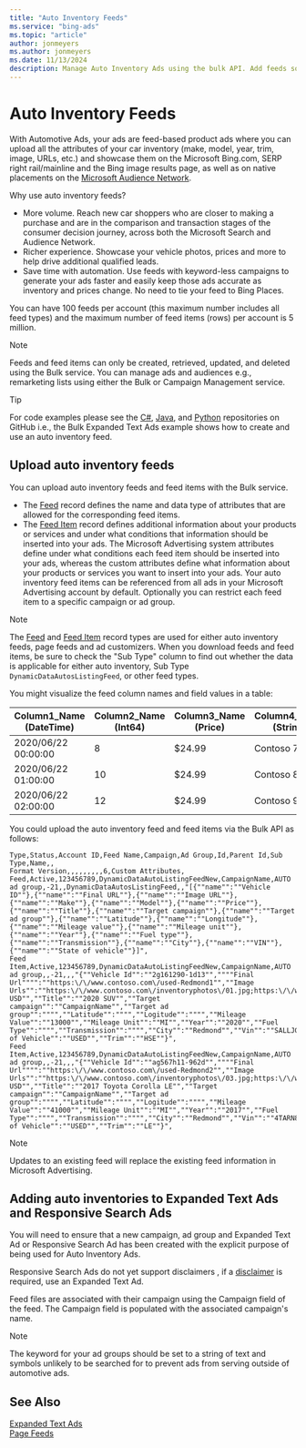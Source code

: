 ```yaml
---
title: "Auto Inventory Feeds"
ms.service: "bing-ads"
ms.topic: "article"
author: jonmeyers
ms.author: jonmeyers
ms.date: 11/13/2024
description: Manage Auto Inventory Ads using the bulk API. Add feeds so your ads update dynamically under specific circumstances. 
---
```

# Auto Inventory Feeds

With Automotive Ads, your ads are feed-based product ads where you can upload all the attributes of your car inventory (make, model, year, trim, image, URLs, etc.) and showcase them on the Microsoft Bing.com, SERP right rail/mainline and the Bing image results page, as well as on native placements on the [Microsoft Audience Network](https://about.ads.microsoft.com/solutions/microsoft-audience-network).

Why use auto inventory feeds?

- More volume. Reach new car shoppers who are closer to making a purchase and are in the comparison and transaction stages of the consumer decision journey, across both the Microsoft Search and Audience Network.
- Richer experience. Showcase your vehicle photos, prices and more to help drive additional qualified leads.
- Save time with automation. Use feeds with keyword-less campaigns to generate your ads faster and easily keep those ads accurate as inventory and prices change. No need to tie your feed to Bing Places.  

You can have 100 feeds per account (this maximum number includes all feed types) and the maximum number of feed items (rows) per account is 5 million.

> [!NOTE]
> Feeds and feed items can only be created, retrieved, updated, and deleted using the Bulk service. You can manage ads and audiences e.g., remarketing lists using either the Bulk or Campaign Management service. 

> [!TIP]
> For code examples please see the [C#](https://github.com/BingAds/BingAds-dotNet-SDK/blob/main/examples/BingAdsExamples/BingAdsExamplesLibrary/v13/BulkExpandedTextAds.cs), [Java](https://github.com/BingAds/BingAds-Java-SDK/blob/main/examples/BingAdsDesktopApp/src/main/java/com/microsoft/bingads/examples/v13/BulkExpandedTextAds.java), and [Python](https://github.com/BingAds/BingAds-Python-SDK/blob/main/examples/v13/bulk_expanded_text_ads.py) repositories on GitHub i.e., the Bulk Expanded Text Ads example shows how to create and use an auto inventory feed. 

## <a name="upload-autoinventoryads"></a>Upload auto inventory feeds

You can upload auto inventory feeds and feed items with the Bulk service. 

- The [Feed](../bulk-service/feed.md) record defines the name and data type of attributes that are allowed for the corresponding feed items.
- The [Feed Item](../bulk-service/feed-item.md) record defines additional information about your products or services and under what conditions that information should be inserted into your ads. The Microsoft Advertising system attributes define under what conditions each feed item should be inserted into your ads, whereas the custom attributes define what information about your products or services you want to insert into your ads. Your auto inventory feed items can be referenced from all ads in your Microsoft Advertising account by default. Optionally you can restrict each feed item to a specific campaign or ad group.  

> [!NOTE]
> The [Feed](../bulk-service/feed.md) and [Feed Item](../bulk-service/feed-item.md) record types are used for either auto inventory feeds, page feeds and ad customizers. When you download feeds and feed items, be sure to check the "Sub Type" column to find out whether the data is applicable for either auto inventory, Sub Type `DynamicDataAutosListingFeed`, or other feed types.  

You might visualize the feed column names and field values in a table:

|Column1_Name (DateTime)|Column2_Name (Int64)|Column3_Name (Price)|Column4_Name (String)|
|-----|-----|-----|-----|
|2020/06/22 00:00:00|8|$24.99|Contoso 700|
|2020/06/22 01:00:00|10|$24.99|Contoso 800|
|2020/06/22 02:00:00|12|$24.99|Contoso 900|

You could upload the auto inventory feed and feed items via the Bulk API as follows:
```csv
Type,Status,Account ID,Feed Name,Campaign,Ad Group,Id,Parent Id,Sub Type,Name,,
Format Version,,,,,,,,,6,Custom Attributes,
Feed,Active,123456789,DynamicDataAutoListingFeedNew,CampaignName,AUTO ad group,-21,,DynamicDataAutosListingFeed,,"[{""name"":""Vehicle ID""},{""name"":""Final URL""},{""name"":""Image URL""},{""name"":""Make""},{""name"":""Model""},{""name"":""Price""},{""name"":""Title""},{""name"":""Target campaign""},{""name"":""Target ad group""},{""name"":""Latitude""},{""name"":""Longitude""},{""name"":""Mileage value""},{""name"":""Mileage unit""},{""name"":""Year""},{""name"":""Fuel type""},{""name"":""Transmission""},{""name"":""City""},{""name"":""VIN""},{""name"":""State of vehicle""}]",
Feed Item,Active,123456789,DynamicDataAutoListingFeedNew,CampaignName,AUTO ad group,,-21,,,"{""Vehicle Id"":""2g161290-1d13"",""""Final Url"""":""https:\/\/www.contoso.com\/used-Redmond1"",""Image Urls"":""https:\/\/www.contoso.com\/inventoryphotos\/01.jpg;https:\/\/www.contoso.com\/inventoryphotos\/02.jpg"",""Make"":""Contoso"",""Model"":""SUV"",""Price"":""65495.00 USD"",""Title"":""2020 SUV"",""Target campaign"":""CampaignName"",""Target ad group"":"""",""Latitude"":"""",""Logitude"":"""",""Mileage Value"":""13000"",""Mileage Unit"":""MI"",""Year"":""2020"",""Fuel Type"":"""",""Transmission"":"""",""City"":""Redmond"",""Vin"":""SALLJGML8HA004044"",""State of Vehicle"":""USED"",""Trim"":""HSE""}",
Feed Item,Active,123456789,DynamicDataAutoListingFeedNew,CampaignName,AUTO ad group,,-21,,,"{""Vehicle Id"":""ag567h11-962d"",""""Final Url"""":""https:\/\/www.contoso.com\/used-Redmond2"",""Image Urls"":""https:\/\/www.contoso.com\/inventoryphotos\/03.jpg;https:\/\/www.contoso.com\/inventoryphotos\/04.jpg;https:\/\/www.contoso.com\/inventoryphotos\/05.jpg"",""Make"":""Contoso"",""Model"":""Sedan"",""Price"":""18695.00 USD"",""Title"":""2017 Toyota Corolla LE"",""Target campaign"":""CampaignName"",""Target ad group"":"""",""Latitude"":"""",""Logitude"":"""",""Mileage Value"":""41000"",""Mileage Unit"":""MI"",""Year"":""2017"",""Fuel Type"":"""",""Transmission"":"""",""City"":""Redmond"",""Vin"":""4TARN81A3PZ107768"",""State of Vehicle"":""USED"",""Trim"":""LE""}",
```

> [!NOTE]
> Updates to an existing feed will replace the existing feed information in Microsoft Advertising.

## <a name="expandedtextad-examples"></a>Adding auto inventories to Expanded Text Ads and Responsive Search Ads

You will need to ensure that a new campaign, ad group and Expanded Text Ad or Responsive Search Ad has been created with the explicit purpose of being used for Auto Inventory Ads. 

Responsive Search Ads do not yet support disclaimers , if a [disclaimer](../campaign-management-service/disclaimeradextension.md) is required, use an Expanded Text Ad.

Feed files are associated with their campaign using the Campaign field of the feed. The Campaign field is populated with the associated campaign's name.

> [!NOTE]
> The keyword for your ad groups should be set to a string of text and symbols unlikely to be searched for to prevent ads from serving outside of automotive ads.

## See Also
[Expanded Text Ads](expanded-text-ads.md)  
[Page Feeds](page-feeds.md)  
